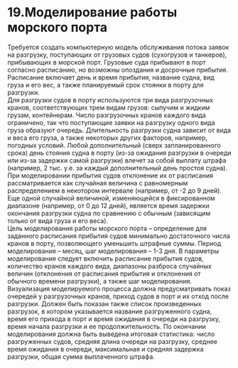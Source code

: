 <h1> 19.Моделирование работы морского порта </h1>

 Требуется создать компьютерную модель обслуживания потока
заявок на разгрузку, поступающих от грузовых
судов (сухогрузов и танкеров), прибывающих в морской порт. Грузовые
суда прибывают в порт согласно расписанию, но возможны опоздания
и досрочные прибытия. Расписание
включает день и время прибытия, название судна, вид груза и его вес, а также
планируемый срок стоянки в порту для разгрузки. <br>
Для разгрузки судов в порту используются три вида
разгрузочных кранов, соответствующих трем видам
грузов: сыпучим и жидким грузам, контейнерам. Число разгрузочных
кранов каждого вида ограничено, так что поступающие заявки на разгрузку
одного вида груза образуют очередь. Длительность разгрузки судна
зависит от вида и веса его груза, а также некоторых других факторов, например,
погодных условий. Любой дополнительный (сверх запланированного срока) день
стояния судна в порту (из-за ожидания разгрузки
в очереди или из-за задержки самой разгрузки) влечет за собой выплату
штрафа (например, 2 тыс. у.е. за каждый дополнительный день простоя
судна). При моделировании прибытия судов отклонение их от расписания
рассматривается как случайная величина с равномерным распределением в
некотором интервале (например, от -2 до 9 дней). Еще одной случайной
величиной, изменяющейся в фиксированном диапазоне (например, от 0 до 12
дней), является время задержки окончания разгрузки судна по сравнению с
обычным (зависящим только от вида груза и его веса).
<br> Цель моделирования работы морского порта – определение для заданного
расписания прибытия судов минимально достаточного числа кранов в порту,
позволяющего уменьшить штрафные суммы. Период моделирования – месяц,
шаг моделирования – 1-3 дня. В параметры моделирования следует включить
расписание прибытия судов, количество кранов каждого вида, диапазоны
разброса случайных величин (отклонения от расписания прибытия и отклонения
от обычного времени разгрузки), а также шаг моделирования.
<br>Визуализация моделируемого процесса должна предусматривать показ
очередей у разгрузочных кранов, приход судов в порт и их отход после
разгрузки. Должен быть показан также список произведенных разгрузок, в
котором указывается название разгруженного судна, время его прихода в порт и
время ожидания в очереди на разгрузку, время начала разгрузки и ее
продолжительность. По окончании моделирования должна быть выведена
итоговая статистика: число разгруженных судов, средняя длина очереди на
разгрузку, среднее время ожидания в очереди, максимальная и средняя задержка
разгрузки, общая сумма выплаченного штрафа.
